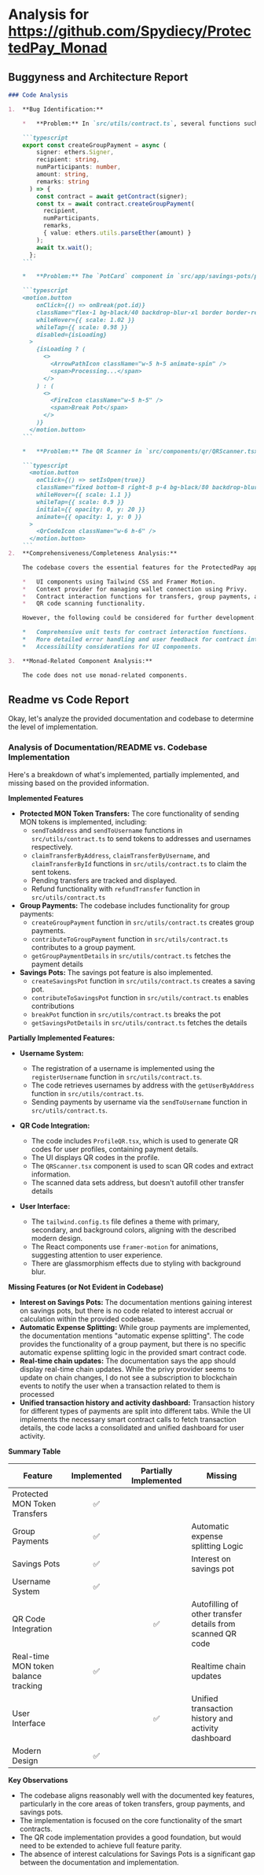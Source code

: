 
# Analysis for https://github.com/Spydiecy/ProtectedPay_Monad

## Buggyness and Architecture Report
```markdown
### Code Analysis

1.  **Bug Identification:**

    *   **Problem:** In `src/utils/contract.ts`, several functions such as `createGroupPayment`, `contributeToGroupPayment`, `createSavingsPot`, `contributeToSavingsPot`, `sendToAddress`, and `sendToUsername` do not include error handling to catch and re-throw contract errors. Without specific error handling, users might receive generic error messages even when the underlying issue is contract-related (e.g., insufficient funds or transaction failure).

    ```typescript
    export const createGroupPayment = async (
        signer: ethers.Signer,
        recipient: string,
        numParticipants: number,
        amount: string,
        remarks: string
      ) => {
        const contract = await getContract(signer);
        const tx = await contract.createGroupPayment(
          recipient,
          numParticipants,
          remarks,
          { value: ethers.utils.parseEther(amount) }
        );
        await tx.wait();
      };
    ```

    *   **Problem:** The `PotCard` component in `src/app/savings-pots/page.tsx` uses `handleContribute` and `handleBreak` functions. However, the styling and UI don't visually communicate the 'processing' state when these functions are in action due to a missing `disabled` state on some of the buttons.

    ```typescript
    <motion.button
        onClick={() => onBreak(pot.id)}
        className="flex-1 bg-black/40 backdrop-blur-xl border border-red-500/20 text-red-400 px-4 py-3 rounded-xl font-semibold flex items-center justify-center space-x-2 hover:bg-red-500/10 transition-all duration-200"
        whileHover={{ scale: 1.02 }}
        whileTap={{ scale: 0.98 }}
        disabled={isLoading}
      >
        {isLoading ? (
          <>
            <ArrowPathIcon className="w-5 h-5 animate-spin" />
            <span>Processing...</span>
          </>
        ) : (
          <>
            <FireIcon className="w-5 h-5" />
            <span>Break Pot</span>
          </>
        )}
      </motion.button>
    ```

    *   **Problem:** The QR Scanner in `src/components/qr/QRScanner.tsx` after scanning any codes, it can just skip and not close the Modal.

    ```typescript
      <motion.button
        onClick={() => setIsOpen(true)}
        className="fixed bottom-8 right-8 p-4 bg-black/80 backdrop-blur-xl rounded-full border border-green-500/20 text-green-400 shadow-lg shadow-green-500/20 z-40 hover:bg-green-500/20 transition-colors"
        whileHover={{ scale: 1.1 }}
        whileTap={{ scale: 0.9 }}
        initial={{ opacity: 0, y: 20 }}
        animate={{ opacity: 1, y: 0 }}
      >
        <QrCodeIcon className="w-6 h-6" />
      </motion.button>
    ```
2.  **Comprehensiveness/Completeness Analysis:**

    The codebase covers the essential features for the ProtectedPay application. It includes:

    *   UI components using Tailwind CSS and Framer Motion.
    *   Context provider for managing wallet connection using Privy.
    *   Contract interaction functions for transfers, group payments, and savings pots.
    *   QR code scanning functionality.

    However, the following could be considered for further development:

    *   Comprehensive unit tests for contract interaction functions.
    *   More detailed error handling and user feedback for contract interactions.
    *   Accessibility considerations for UI components.

3.  **Monad-Related Component Analysis:**

    The code does not use monad-related components.
```

## Readme vs Code Report
Okay, let's analyze the provided documentation and codebase to determine the level of implementation.

### Analysis of Documentation/README vs. Codebase Implementation

Here's a breakdown of what's implemented, partially implemented, and missing based on the provided information.

**Implemented Features**

*   **Protected MON Token Transfers:** The core functionality of sending MON tokens is implemented, including:
    *   `sendToAddress` and `sendToUsername` functions in `src/utils/contract.ts` to send tokens to addresses and usernames respectively.
    *   `claimTransferByAddress`, `claimTransferByUsername`, and `claimTransferById` functions in `src/utils/contract.ts` to claim the sent tokens.
    *   Pending transfers are tracked and displayed.
    *   Refund functionality with `refundTransfer` function in `src/utils/contract.ts`
*   **Group Payments:** The codebase includes functionality for group payments:
    *   `createGroupPayment` function in `src/utils/contract.ts` creates group payments.
    *   `contributeToGroupPayment` function in `src/utils/contract.ts` contributes to a group payment.
    *   `getGroupPaymentDetails` in `src/utils/contract.ts` fetches the payment details
*   **Savings Pots:** The savings pot feature is also implemented.
    *   `createSavingsPot` function in `src/utils/contract.ts` creates a saving pot.
    *   `contributeToSavingsPot` function in `src/utils/contract.ts` enables contributions
    *   `breakPot` function in `src/utils/contract.ts` breaks the pot
    *   `getSavingsPotDetails` in `src/utils/contract.ts` fetches the details

**Partially Implemented Features:**

*   **Username System:**
    *   The registration of a username is implemented using the `registerUsername` function in `src/utils/contract.ts`.
    *   The code retrieves usernames by address with the `getUserByAddress` function in `src/utils/contract.ts`.
    *   Sending payments by username via the `sendToUsername` function in `src/utils/contract.ts`.

*   **QR Code Integration:**
    *   The code includes `ProfileQR.tsx`, which is used to generate QR codes for user profiles, containing payment details.
    *   The UI displays QR codes in the profile.
    *   The `QRScanner.tsx` component is used to scan QR codes and extract information.
    *   The scanned data sets address, but doesn't autofill other transfer details
*   **User Interface:**
    *   The `tailwind.config.ts` file defines a theme with primary, secondary, and background colors, aligning with the described modern design.
    *   The React components use `framer-motion` for animations, suggesting attention to user experience.
    *   There are glassmorphism effects due to styling with background blur.

**Missing Features (or Not Evident in Codebase)**

*   **Interest on Savings Pots:** The documentation mentions gaining interest on savings pots, but there is no code related to interest accrual or calculation within the provided codebase.
*   **Automatic Expense Splitting:** While group payments are implemented, the documentation mentions "automatic expense splitting".  The code provides the functionality of a group payment, but there is no specific automatic expense splitting logic in the provided smart contract code.
*   **Real-time chain updates:** The documentation says the app should display real-time chain updates. While the privy provider seems to update on chain changes, I do not see a subscription to blockchain events to notify the user when a transaction related to them is processed
*   **Unified transaction history and activity dashboard:** Transaction history for different types of payments are split into different tabs. While the UI implements the necessary smart contract calls to fetch transaction details, the code lacks a consolidated and unified dashboard for user activity.

**Summary Table**

| Feature                             | Implemented | Partially Implemented | Missing                                                                                                      |
| ----------------------------------- | :---------: | :-------------------: | ------------------------------------------------------------------------------------------------------------ |
| Protected MON Token Transfers       |      ✅     |                       |                                                                                                               |
| Group Payments                        |      ✅     |                       | Automatic expense splitting Logic                                                                                                       |
| Savings Pots                          |      ✅     |                       | Interest on savings pot                                                                     |
| Username System                       |      ✅     |                       |                                                                                                                             |
| QR Code Integration                   |             |           ✅          | Autofilling of other transfer details from scanned QR code|
| Real-time MON token balance tracking |      ✅     |                       | Realtime chain updates  |
| User Interface                        |             |           ✅          |    Unified transaction history and activity dashboard                                                                    |
| Modern Design                         |      ✅     |                       |                                                                                                               |

**Key Observations**

*   The codebase aligns reasonably well with the documented key features, particularly in the core areas of token transfers, group payments, and savings pots.
*   The implementation is focused on the core functionality of the smart contracts.
*   The QR code implementation provides a good foundation, but would need to be extended to achieve full feature parity.
*   The absence of interest calculations for Savings Pots is a significant gap between the documentation and implementation.


